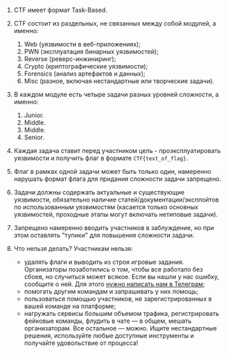 1. CTF имеет формат Task-Based.
2. CTF состоит из раздельных, не связанных между собой модулей, а именно:
	1. Web (уязвимости в веб-приложениях);
	2. PWN (эксплуатация бинарных уязвимостей);
	3. Reverse (реверс-инжиниринг);
	4. Crypto (криптографические уязвимости);
	5. Forensics (анализ артефактов и данных);
	6. Misc (разное, включая нестандартные или творческие задачи).

3. В каждом модуле есть четыре задачи разных уровней сложности, а именно:
	1. Junior.
	2. Middle.
	3. Middle.
	4. Senior.

4. Каждая задача ставит перед участником цель - проэксплуатировать уязвимости и получить флаг в формате `CTF{text_of_flag}`.

5. Флаг в рамках одной задачи может быть только один, намеренно нарушать формат флага для придания сложности задачи запрещено.

6. Задачи должны содержать актуальные и существующие уязвимости, обязательно наличие статей/документации/эксплойтов по использованным уязвимостям (касается только основных уязвимостей, проходные этапы могут включать нетиповые задачи).

7. Запрещено намеренно вводить участников в заблуждение, но при этом оставлять "тупики" для повышения сложности задачи.

8. Что нельзя делать?
	Участникам нельзя:
	- удалять флаги и выводить из строя игровые задания. Организаторы позаботились о том, чтобы все работало без сбоев, но случиться может всякое. Если вы нашли у нас ошибку, сообщите о ней. Для этого [нужно написать нам в Телеграм](https://t.me/konsist_ctf);
	- помогать другим командам и запрашивать у них помощь;
	- пользоваться помощью участников, не зарегистрированных в вашей команде на платформе;
	- нагружать сервисы большим объемом трафика, регистрировать фейковые команды, флудить в чате — в общем, мешать организаторам.
	Все остальное — можно. Ищите нестандартные решения, используйте любые доступные инструменты и получайте удовольствие от процесса!